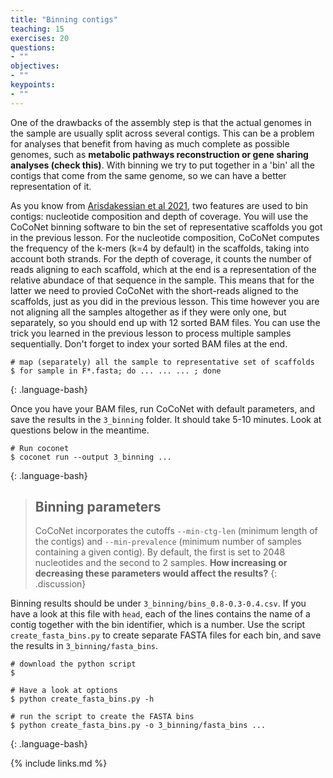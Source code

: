 ```yaml
---
title: "Binning contigs"
teaching: 15
exercises: 20
questions:
- ""
objectives:
- ""
keypoints:
- ""
---
```

One of the drawbacks of the assembly step is that the actual genomes in the sample
are usually split across several contigs. This can be a problem for analyses that
benefit from having as much complete as possible genomes, such as __metabolic pathways
reconstruction or gene sharing analyses (check this)__. With binning we try to
put together in a 'bin' all the contigs that come from the same genome, so we can
have a better representation of it.

As you know from [Arisdakessian et al 2021](https://academic.oup.com/bioinformatics/article/37/18/2803/6211156),
two features are used to bin contigs: nucleotide composition and depth of coverage.
You will use the CoCoNet binning software to bin the set of representative scaffolds
you got in the previous lesson. For the nucleotide composition, CoCoNet computes
the frequency of the k-mers (k=4 by default) in the scaffolds, taking into account both
strands. For the depth of coverage, it counts the number of reads aligning to each
scaffold, which at the end is a representation of the relative abundace of that
sequence in the sample. This means that for the latter we need to provied CoCoNet
with the short-reads aligned to the scaffolds, just as you did in the previous
lesson. This time however you are not aligning all the samples altogether as if they
were only one, but separately, so you should end up with 12 sorted BAM files. You
can use the trick you learned in the previous lesson to process multiple samples
sequentially. Don't forget to index your sorted BAM files at the end.

~~~
# map (separately) all the sample to representative set of scaffolds
$ for sample in F*.fasta; do ... ... ... ; done
~~~
{: .language-bash}

Once you have your BAM files, run CoCoNet with default parameters, and save the
results in the `3_binning` folder. It should take 5-10 minutes. Look at questions
below in the meantime.

~~~
# Run coconet
$ coconet run --output 3_binning ...
~~~
{: .language-bash}

> ## Binning parameters
> CoCoNet incorporates the cutoffs `--min-ctg-len` (minimum length of the contigs)
> and `--min-prevalence` (minimum number of samples containing a given contig). By
> default, the first is set to 2048 nucleotides and the second to 2 samples.
> __How increasing or decreasing these parameters would affect the results?__
{: .discussion}

Binning results should be under `3_binning/bins_0.8-0.3-0.4.csv`. If you have a look
at this file with `head`, each of the lines contains the name of a contig together
with the bin identifier, which is a number. Use the script `create_fasta_bins.py`
to create separate FASTA files for each bin, and save the results in `3_binning/fasta_bins`.

~~~
# download the python script
$

# Have a look at options
$ python create_fasta_bins.py -h

# run the script to create the FASTA bins
$ python create_fasta_bins.py -o 3_binning/fasta_bins ...
~~~
{: .language-bash}






{% include links.md %}
